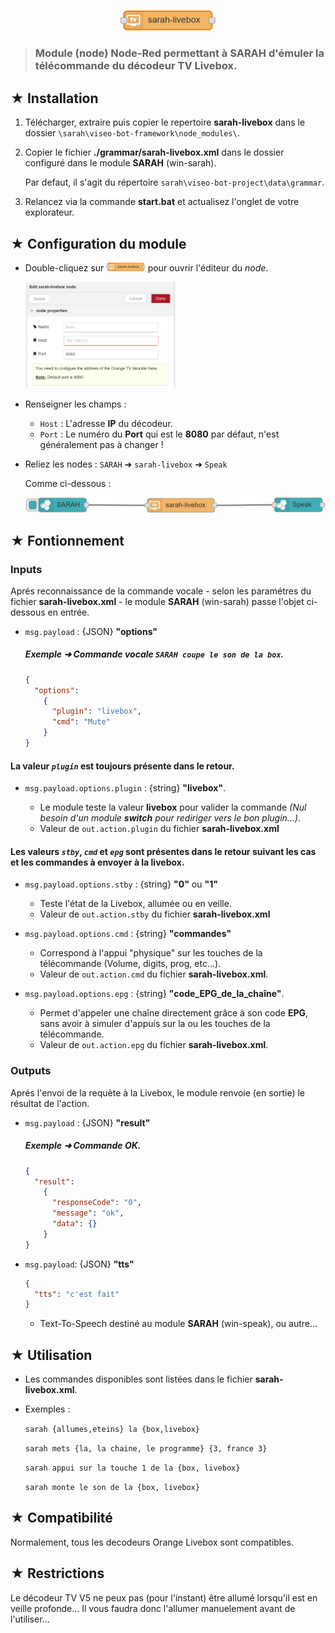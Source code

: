 <p align="center"><img src="./images/liveboxnode.svg" width="30%" height="30%"/></p>

> ### Module (node) Node-Red permettant à SARAH d'émuler la télécommande du décodeur TV Livebox.

## ★ Installation

1. Télécharger, extraire puis copier le repertoire **sarah-livebox** dans le dossier `\sarah\viseo-bot-framework\node_modules\`.

2. Copier le fichier **./grammar/sarah-livebox.xml** dans le dossier configuré dans le module **SARAH** (win-sarah).

    Par defaut, il s'agit du répertoire `sarah\viseo-bot-project\data\grammar`.

3. Relancez via la commande **start.bat** et actualisez l'onglet de votre explorateur.

## ★ Configuration du module 

- Double-cliquez sur <img src="./images/liveboxnode.svg" width="13%" height="13%"/> pour ouvrir l'éditeur du _node_.

  <img src="./images/liveboxconfig.PNG" width="50%" height="50%"/>

- Renseigner les champs :

  - <code>Host</code> : L'adresse **IP** du décodeur.
  - <code>Port</code> : Le numéro du **Port** qui est le **8080** par défaut, n'est généralement pas à changer !

- Reliez les nodes :
    `SARAH` ➜ `sarah-livebox` ➜ `Speak`

    Comme ci-dessous :

    <img src="./images/nodes.PNG"/>

## ★ Fontionnement

### Inputs

Aprés reconnaissance de la commande vocale - selon les paramétres du fichier **sarah-livebox.xml** - le module **SARAH** (win-sarah) passe l'objet ci-dessous en entrée.

- `msg.payload` : {JSON} **"options"**
  
  ##### Exemple ➜ Commande vocale ```SARAH coupe le son de la box```.

    ```json
    {
      "options":
        {
          "plugin": "livebox",
          "cmd": "Mute"
        }
    }
    ```

#### La valeur *`plugin`* est toujours présente dans le retour.

- `msg.payload.options.plugin` : {string} **"livebox"**.

  - Le module teste la valeur **livebox** pour valider la commande _(Nul besoin d'un module **switch** pour rediriger vers le bon plugin...)_.
  - Valeur de `out.action.plugin` du fichier **sarah-livebox.xml**
  
#### Les valeurs *`stby`*, *`cmd`* et *`epg`* sont présentes dans le retour suivant les cas et les commandes à envoyer à la livebox.

- `msg.payload.options.stby` : {string} **"0"** ou **"1"**

  - Teste l'état de la Livebox, allumée ou en veille.
  - Valeur de `out.action.stby` du fichier **sarah-livebox.xml**

- `msg.payload.options.cmd` : {string} **"commandes"**

  - Correspond à l'appui "physique" sur les touches de la télécommande (Volume, digits, prog, etc...).
  - Valeur de `out.action.cmd` du fichier **sarah-livebox.xml**.
  
- `msg.payload.options.epg` : {string} **"code\_EPG\_de\_la\_chaîne"**.

  - Permet d'appeler une chaîne directement grâce à son code **EPG**, sans avoir à simuler d'appuis sur la ou les touches de la télécommande.
  - Valeur de `out.action.epg` du fichier **sarah-livebox.xml**.

### Outputs

Aprés l'envoi de la requète à la Livebox, le module renvoie (en sortie) le résultat de l'action.

- `msg.payload` : {JSON} **"result"**

  ##### Exemple ➜ Commande OK.
  
    ```json
    {
      "result":
        {
          "responseCode": "0",
          "message": "ok",
          "data": {}
        }
    }
    ```

- `msg.payload`: {JSON} **"tts"**

    ```json
    {
      "tts": "c'est fait"
    }
    ```

  - Text-To-Speech destiné au module **SARAH** (win-speak), ou autre...

## ★ Utilisation

- Les commandes disponibles sont listées dans le fichier **sarah-livebox.xml**.
- Exemples :

    ```sarah {allumes,eteins} la {box,livebox}```

    ```sarah mets {la, la chaine, le programme} {3, france 3}```

    ```sarah appui sur la touche 1 de la {box, livebox}```

    ```sarah monte le son de la {box, livebox}```

## ★ Compatibilité

Normalement, tous les decodeurs Orange Livebox sont compatibles.

## ★ Restrictions

Le décodeur TV V5 ne peux pas (pour l'instant) être allumé lorsqu'il est en veille profonde...
Il vous faudra donc l'allumer manuelement avant de l'utiliser...
